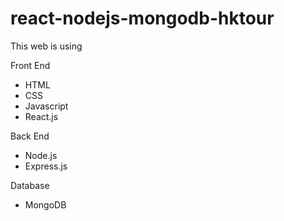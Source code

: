 # react-nodejs-mongodb-hktour

This web is using 

Front End
- HTML
- CSS
- Javascript
- React.js

Back End
- Node.js
- Express.js

Database
- MongoDB
